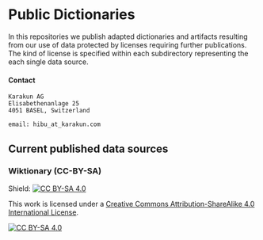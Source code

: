 # Public Dictionaries
In this repositories we publish adapted dictionaries and artifacts resulting from our use of data protected by licenses requiring further publications.
The kind of license is specified within each subdirectory representing the each single data source.
   
#### Contact
    Karakun AG
    Elisabethenanlage 25
    4051 BASEL, Switzerland
    
    email: hibu_at_karakun.com

## Current published data sources

### Wiktionary (CC-BY-SA)
  
Shield: [![CC BY-SA 4.0][cc-by-sa-shield]][cc-by-sa]

This work is licensed under a
[Creative Commons Attribution-ShareAlike 4.0 International License][cc-by-sa].

[![CC BY-SA 4.0][cc-by-sa-image]][cc-by-sa]

[cc-by-sa]: http://creativecommons.org/licenses/by-sa/4.0/
[cc-by-sa-image]: https://licensebuttons.net/l/by-sa/4.0/88x31.png
[cc-by-sa-shield]: https://img.shields.io/badge/License-CC%20BY--SA%204.0-lightgrey.svg






